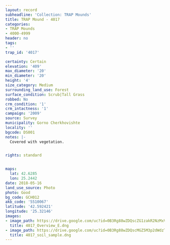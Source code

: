 ```yaml
---
layout: record
subheadline: 'Collection: TRAP Mounds'
title: TRAP Mound - 4017
categories:
- TRAP Mounds
- 4000-4999
header: no
tags:
- ''
trap_id: '4017'

certainty: Certain
elevation: '409'
max_diameter: '20'
min_diameter: '20'
height: '4'
size_category: Medium
surrounding_land_use: Forest
surface_condition: Scrub|Tall Grass
robbed: No
crm_condition: '1'
crm_intactness: '1'
campaign: '2009'
source: Survey
municipality: Gorno Cherkhovishte
locality: ''
bgcode: DS001
notes: |-
  Covered with vegetation.


rights: standard


maps:
  lat: 42.6285
  lon: 25.2442
date: 2018-05-16
land_use_source: Photo
photo: Good
bg_code: GCH012
akb_code: '5510067'
latitude: '42.592421'
longitude: '25.32146'
images:
- image_path: https://drive.google.com/uc?id=0B3Rg88wZDQscZG1zakR2NzMxVGs
  title: 4017_Overview_E.dng
- image_path: https://drive.google.com/uc?id=0B3Rg88wZDQscMGZ5M3p2dWdzT2M
  title: 4017_soil_sample.dng
---
```

